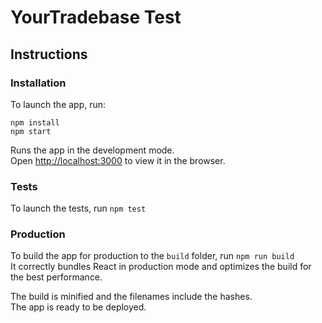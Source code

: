 # YourTradebase Test

## Instructions

### Installation

To launch the app, run:

```
npm install
npm start
```

Runs the app in the development mode.<br>
Open [http://localhost:3000](http://localhost:3000) to view it in the browser.

### Tests

To launch the tests, run `npm test`

### Production

To build the app for production to the `build` folder, run `npm run build`<br>
It correctly bundles React in production mode and optimizes the build for the best performance.

The build is minified and the filenames include the hashes.<br>
The app is ready to be deployed.
